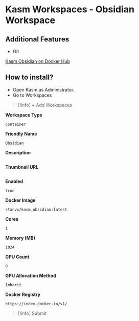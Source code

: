 Kasm Workspaces - Obsidian Workspace
===

## Additional Features
- Git

[Kasm Obsidian on Docker Hub](https://hub.docker.com/repository/docker/vorbildunternehmer/kasm_obsidian)

## How to install?

- Open Kasm as Administrator.
- Go to Workspaces

>[!info] + Add Workspaces

**Workspace Type**
```
Container
```

**Friendly Name**
```
Obsidian
```

**Description**
```
```

**Thumbnail URL**
```
```

**Enabled**
```
true
```

**Docker Image**
```
stanvx/kasm_obsidian:latest
```

**Cores**
```
1
```

**Memory (MB)**
```
1024
```

**GPU Count**
```
0
```

**GPU Allocation Method**
```
Inherit
```

**Docker Registry**
```
https://index.docker.io/v1/
```

>[!info] Submit
